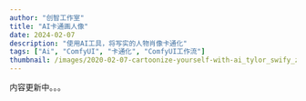 ```yaml
---
author: "创智工作室"
title: "AI卡通画人像"
date: 2024-02-07
description: "使用AI工具，将写实的人物肖像卡通化"
tags: ["Ai", "ComfyUI", "卡通化", "ComfyUI工作流"]
thumbnail: /images/2020-02-07-cartoonize-yourself-with-ai_tylor_swify_zh.png
---
```


内容更新中。。。

<!--more-->